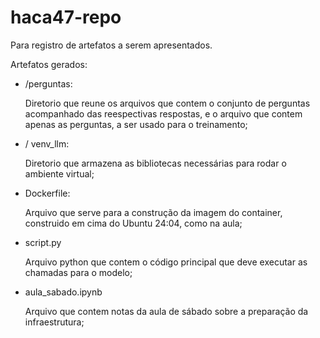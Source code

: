 # haca47-repo

Para registro de artefatos a serem apresentados.

Artefatos gerados:

- /perguntas:

  Diretorio que reune os arquivos que contem o conjunto de perguntas acompanhado das reespectivas respostas, e o arquivo que contem apenas as perguntas, a ser usado para o treinamento;

- / venv_llm:

  Diretorio que armazena as bibliotecas necessárias para rodar o ambiente virtual;
  
- Dockerfile:

  Arquivo que serve para a construção da imagem do container, construido em cima do Ubuntu 24:04, como na aula;

- script.py

  Arquivo python que contem o código principal que deve executar as chamadas para o modelo;

- aula_sabado.ipynb

  Arquivo que contem notas da aula de sábado sobre a preparação da infraestrutura;
